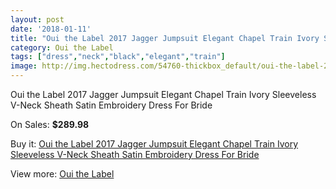 ```yaml
---
layout: post
date: '2018-01-11'
title: "Oui the Label 2017 Jagger Jumpsuit Elegant Chapel Train Ivory Sleeveless V-Neck Sheath Satin Embroidery Dress For Bride"
category: Oui the Label
tags: ["dress","neck","black","elegant","train"]
image: http://img.hectodress.com/54760-thickbox_default/oui-the-label-2017-jagger-jumpsuit-elegant-chapel-train-ivory-sleeveless-v-neck-sheath-satin-embroidery-dress-for-bride.jpg
---
```

Oui the Label 2017 Jagger Jumpsuit Elegant Chapel Train Ivory Sleeveless V-Neck Sheath Satin Embroidery Dress For Bride

On Sales: **$289.98**
<a href="https://www.hectodress.com/oui-the-label/17322-oui-the-label-2017-jagger-jumpsuit-elegant-chapel-train-ivory-sleeveless-v-neck-sheath-satin-embroidery-dress-for-bride.html"><amp-img layout="responsive" width="600" height="600" src="//img.hectodress.com/54760-thickbox_default/oui-the-label-2017-jagger-jumpsuit-elegant-chapel-train-ivory-sleeveless-v-neck-sheath-satin-embroidery-dress-for-bride.jpg" alt="Oui the Label 2017 Jagger Jumpsuit Elegant Chapel Train Ivory Sleeveless V-Neck Sheath Satin Embroidery Dress For Bride 0" /></a>
<a href="https://www.hectodress.com/oui-the-label/17322-oui-the-label-2017-jagger-jumpsuit-elegant-chapel-train-ivory-sleeveless-v-neck-sheath-satin-embroidery-dress-for-bride.html"><amp-img layout="responsive" width="600" height="600" src="//img.hectodress.com/54767-thickbox_default/oui-the-label-2017-jagger-jumpsuit-elegant-chapel-train-ivory-sleeveless-v-neck-sheath-satin-embroidery-dress-for-bride.jpg" alt="Oui the Label 2017 Jagger Jumpsuit Elegant Chapel Train Ivory Sleeveless V-Neck Sheath Satin Embroidery Dress For Bride 1" /></a>
<a href="https://www.hectodress.com/oui-the-label/17322-oui-the-label-2017-jagger-jumpsuit-elegant-chapel-train-ivory-sleeveless-v-neck-sheath-satin-embroidery-dress-for-bride.html"><amp-img layout="responsive" width="600" height="600" src="//img.hectodress.com/54766-thickbox_default/oui-the-label-2017-jagger-jumpsuit-elegant-chapel-train-ivory-sleeveless-v-neck-sheath-satin-embroidery-dress-for-bride.jpg" alt="Oui the Label 2017 Jagger Jumpsuit Elegant Chapel Train Ivory Sleeveless V-Neck Sheath Satin Embroidery Dress For Bride 2" /></a>
<a href="https://www.hectodress.com/oui-the-label/17322-oui-the-label-2017-jagger-jumpsuit-elegant-chapel-train-ivory-sleeveless-v-neck-sheath-satin-embroidery-dress-for-bride.html"><amp-img layout="responsive" width="600" height="600" src="//img.hectodress.com/54765-thickbox_default/oui-the-label-2017-jagger-jumpsuit-elegant-chapel-train-ivory-sleeveless-v-neck-sheath-satin-embroidery-dress-for-bride.jpg" alt="Oui the Label 2017 Jagger Jumpsuit Elegant Chapel Train Ivory Sleeveless V-Neck Sheath Satin Embroidery Dress For Bride 3" /></a>
<a href="https://www.hectodress.com/oui-the-label/17322-oui-the-label-2017-jagger-jumpsuit-elegant-chapel-train-ivory-sleeveless-v-neck-sheath-satin-embroidery-dress-for-bride.html"><amp-img layout="responsive" width="600" height="600" src="//img.hectodress.com/54764-thickbox_default/oui-the-label-2017-jagger-jumpsuit-elegant-chapel-train-ivory-sleeveless-v-neck-sheath-satin-embroidery-dress-for-bride.jpg" alt="Oui the Label 2017 Jagger Jumpsuit Elegant Chapel Train Ivory Sleeveless V-Neck Sheath Satin Embroidery Dress For Bride 4" /></a>
<a href="https://www.hectodress.com/oui-the-label/17322-oui-the-label-2017-jagger-jumpsuit-elegant-chapel-train-ivory-sleeveless-v-neck-sheath-satin-embroidery-dress-for-bride.html"><amp-img layout="responsive" width="600" height="600" src="//img.hectodress.com/54763-thickbox_default/oui-the-label-2017-jagger-jumpsuit-elegant-chapel-train-ivory-sleeveless-v-neck-sheath-satin-embroidery-dress-for-bride.jpg" alt="Oui the Label 2017 Jagger Jumpsuit Elegant Chapel Train Ivory Sleeveless V-Neck Sheath Satin Embroidery Dress For Bride 5" /></a>
<a href="https://www.hectodress.com/oui-the-label/17322-oui-the-label-2017-jagger-jumpsuit-elegant-chapel-train-ivory-sleeveless-v-neck-sheath-satin-embroidery-dress-for-bride.html"><amp-img layout="responsive" width="600" height="600" src="//img.hectodress.com/54762-thickbox_default/oui-the-label-2017-jagger-jumpsuit-elegant-chapel-train-ivory-sleeveless-v-neck-sheath-satin-embroidery-dress-for-bride.jpg" alt="Oui the Label 2017 Jagger Jumpsuit Elegant Chapel Train Ivory Sleeveless V-Neck Sheath Satin Embroidery Dress For Bride 6" /></a>
<a href="https://www.hectodress.com/oui-the-label/17322-oui-the-label-2017-jagger-jumpsuit-elegant-chapel-train-ivory-sleeveless-v-neck-sheath-satin-embroidery-dress-for-bride.html"><amp-img layout="responsive" width="600" height="600" src="//img.hectodress.com/54761-thickbox_default/oui-the-label-2017-jagger-jumpsuit-elegant-chapel-train-ivory-sleeveless-v-neck-sheath-satin-embroidery-dress-for-bride.jpg" alt="Oui the Label 2017 Jagger Jumpsuit Elegant Chapel Train Ivory Sleeveless V-Neck Sheath Satin Embroidery Dress For Bride 7" /></a>

Buy it: [Oui the Label 2017 Jagger Jumpsuit Elegant Chapel Train Ivory Sleeveless V-Neck Sheath Satin Embroidery Dress For Bride](https://www.hectodress.com/oui-the-label/17322-oui-the-label-2017-jagger-jumpsuit-elegant-chapel-train-ivory-sleeveless-v-neck-sheath-satin-embroidery-dress-for-bride.html "Oui the Label 2017 Jagger Jumpsuit Elegant Chapel Train Ivory Sleeveless V-Neck Sheath Satin Embroidery Dress For Bride")

View more: [Oui the Label](https://www.hectodress.com/349-oui-the-label "Oui the Label")